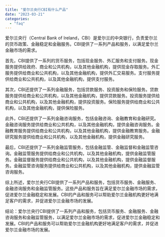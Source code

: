 ```yaml
---
title: "爱尔兰央行CBI有什么产品"
date: "2023-03-21"
categories: 
  - "faq"
---
```


爱尔兰央行（Central Bank of Ireland，CBI）是爱尔兰的中央银行，负责爱尔兰的货币政策、金融稳定和金融服务。CBI提供了一系列产品和服务，以满足爱尔兰金融市场的需求。

首先，CBI提供了一系列的货币服务，包括现金服务、外汇服务和支付服务。现金服务提供给政府、商业和公共机构，以及其他金融机构，提供现金存取服务。外汇服务提供给商业和公共机构，以及其他金融机构，提供外汇交易服务。支付服务提供给商业和公共机构，以及其他金融机构，提供支付服务。

其次，CBI还提供了一系列金融服务，包括贷款服务、投资服务和保险服务。贷款服务提供给商业和公共机构，以及其他金融机构，提供贷款服务。投资服务提供给商业和公共机构，以及其他金融机构，提供投资服务。保险服务提供给商业和公共机构，以及其他金融机构，提供保险服务。

此外，CBI还提供了一系列金融咨询服务，包括金融咨询、金融教育和金融研究。金融咨询服务提供给商业和公共机构，以及其他金融机构，提供金融咨询服务。金融教育服务提供给商业和公共机构，以及其他金融机构，提供金融教育服务。金融研究服务提供给商业和公共机构，以及其他金融机构，提供金融研究服务。

最后，CBI还提供了一系列金融监管服务，包括金融监管、金融监督和金融监管咨询。金融监管服务提供给商业和公共机构，以及其他金融机构，提供金融监管服务。金融监督服务提供给商业和公共机构，以及其他金融机构，提供金融监督服务。金融监管咨询服务提供给商业和公共机构，以及其他金融机构，提供金融监管咨询服务。

综上所述，爱尔兰央行CBI提供了一系列产品和服务，包括货币服务、金融服务、金融咨询服务和金融监管服务。这些产品和服务旨在满足爱尔兰金融市场的需求，促进爱尔兰金融稳定和发展。CBI的产品和服务可以帮助爱尔兰金融机构更好地满足客户的需求，并促进爱尔兰金融市场的发展。

结论：爱尔兰央行CBI提供了一系列产品和服务，包括货币服务、金融服务、金融咨询服务和金融监管服务，以满足爱尔兰金融市场的需求，促进爱尔兰金融稳定和发展。CBI的产品和服务可以帮助爱尔兰金融机构更好地满足客户的需求，并促进爱尔兰金融市场的发展。
